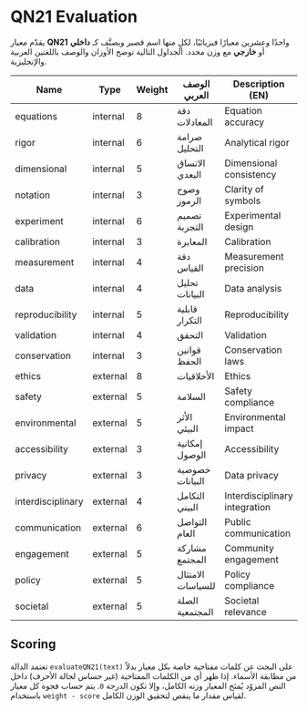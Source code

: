 # QN21 Evaluation

يقدّم معيار **QN21** واحدًا وعشرين معيارًا فيزيائيًا، لكلٍ منها اسم قصير
ويصنَّف كـ **داخلي** أو **خارجي** مع وزن محدد. الجداول التالية
توضح الأوزان والوصف باللغتين العربية والإنجليزية.

| Name | Type | Weight | الوصف العربي | Description (EN) |
| ---- | ---- | ------ | ------------ | ---------------- |
| equations | internal | 8 | دقة المعادلات | Equation accuracy |
| rigor | internal | 6 | صرامة التحليل | Analytical rigor |
| dimensional | internal | 5 | الاتساق البعدي | Dimensional consistency |
| notation | internal | 3 | وضوح الرموز | Clarity of symbols |
| experiment | internal | 6 | تصميم التجربة | Experimental design |
| calibration | internal | 3 | المعايرة | Calibration |
| measurement | internal | 4 | دقة القياس | Measurement precision |
| data | internal | 4 | تحليل البيانات | Data analysis |
| reproducibility | internal | 5 | قابلية التكرار | Reproducibility |
| validation | internal | 4 | التحقق | Validation |
| conservation | internal | 3 | قوانين الحفظ | Conservation laws |
| ethics | external | 8 | الأخلاقيات | Ethics |
| safety | external | 5 | السلامة | Safety compliance |
| environmental | external | 5 | الأثر البيئي | Environmental impact |
| accessibility | external | 3 | إمكانية الوصول | Accessibility |
| privacy | external | 3 | خصوصية البيانات | Data privacy |
| interdisciplinary | external | 4 | التكامل البيني | Interdisciplinary integration |
| communication | external | 6 | التواصل العام | Public communication |
| engagement | external | 5 | مشاركة المجتمع | Community engagement |
| policy | external | 5 | الامتثال للسياسات | Policy compliance |
| societal | external | 5 | الصلة المجتمعية | Societal relevance |

## Scoring

تعتمد الدالة `evaluateQN21(text)` على البحث عن كلمات مفتاحية خاصة بكل معيار
بدلاً من مطابقة الأسماء. إذا ظهر أي من الكلمات المفتاحية (غير حساس لحالة
الأحرف) داخل النص المزوّد يُمنَح المعيار وزنه الكامل، وإلا تكون الدرجة `0`.
يتم حساب فجوة كل معيار باستخدام `weight - score` لقياس مقدار ما ينقص
لتحقيق الوزن الكامل.

